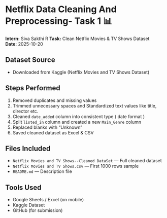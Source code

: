 # Netflix Data Cleaning And Preprocessing- Task 1 📊

**Intern:** Siva Sakthi R
**Task:** Clean Netflix Movies & TV Shows Dataset  
**Date:** 2025-10-20  

## Dataset Source
- Downloaded from Kaggle (Netflix Movies and TV Shows Dataset)

## Steps Performed
1. Removed duplicates and missing values  
2. Trimmed unnecessary spaces and Standardized text values like title, director etc.
3. Cleaned `date_added` column into consistent type ( date format )
4. Split `listed_in` column and created a new `Main_Genre` column  
5. Replaced blanks with “Unknown”  
6. Saved cleaned dataset as Excel & CSV

## Files Included
- `Netflix Movies and TV Shows--Cleaned DataSet` — Full cleaned dataset  
- `Netflix Movies and TV Shows.csv` — First 1000 rows sample  
- `README.md` — Description file  

## Tools Used
- Google Sheets / Excel (on mobile)  
- Kaggle Dataset  
- GitHub (for submission)
